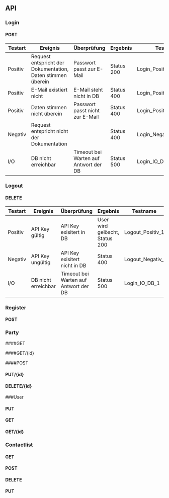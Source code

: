## API

### Login

#### POST

| Testart | Ereignis                                 | Überprüfung                           | Ergebnis   | Testname                |
| ------- | ---------------------------------------- | ------------------------------------- | ---------- | ----------------------- |
| Positiv | Request entspricht der Dokumentation, Daten stimmen überein | Passwort passt zur E-Mail             | Status 200 | Login_Positiv_Correct   |
| Positiv | E-Mail existiert nicht                   | E-Mail steht nicht in DB              | Status 400 | Login_Positiv_NoEmail   |
| Positiv | Daten stimmen nicht überein              | Passwort passt nicht zur E-Mail       | Status 400 | Login_Positiv_          |
| Negativ | Request entspricht nicht der Dokumentation |                                       | Status 400 | Login_Negativ_Request_1 |
| I/O     | DB nicht erreichbar                      | Timeout bei Warten auf Antwort der DB | Status 500 | Login_IO_DB_1           |

### Logout

#### DELETE

| Testart | Ereignis            | Überprüfung                           | Ergebnis                       | Testname         |
| ------- | ------------------- | ------------------------------------- | ------------------------------ | ---------------- |
| Positiv | API Key gültig      | API Key exisitert in DB               | User wird gelöscht, Status 200 | Logout_Positiv_1 |
| Negativ | API Key ungültig    | API Key exisitert nicht in DB         | Status 400                     | Logout_Negativ_  |
| I/O     | DB nicht erreichbar | Timeout bei Warten auf Antwort der DB | Status 500                     | Login_IO_DB_1    |

### Register

#### POST



### Party

####GET



####GET/{id}



####POST



#### PUT/{id}



#### DELETE/{id}



###User

#### PUT



#### GET



#### GET/{id}



### Contactlist

#### GET



#### POST



#### DELETE



#### PUT


